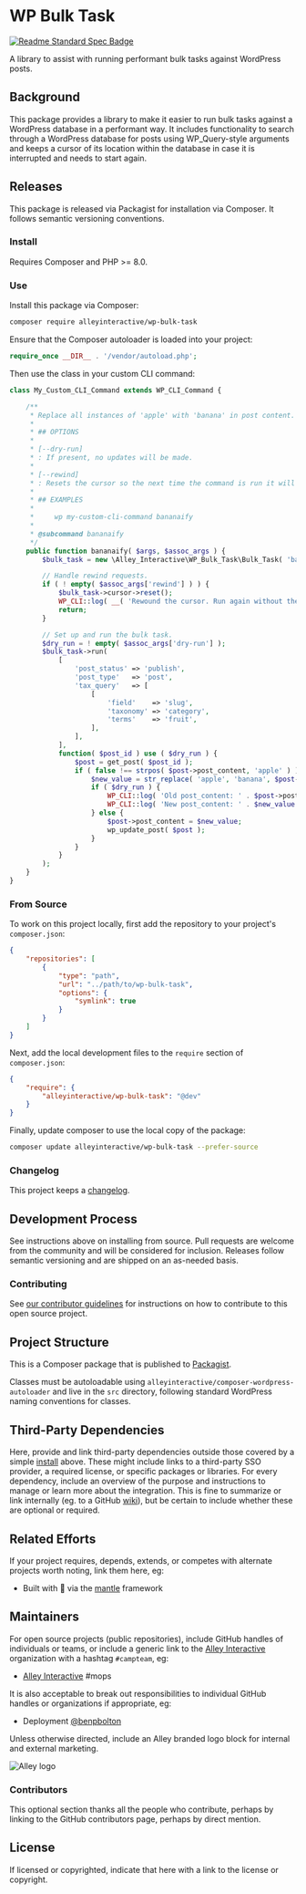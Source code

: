 # WP Bulk Task

[![Readme Standard Spec Badge](https://img.shields.io/badge/readme%20style-standard-brightgreen.svg?style=flat-square)](https://github.com/RichardLitt/standard-readme)

A library to assist with running performant bulk tasks against WordPress posts.

## Background

This package provides a library to make it easier to run bulk tasks against a
WordPress database in a performant way. It includes functionality to search
through a WordPress database for posts using WP_Query-style arguments and keeps
a cursor of its location within the database in case it is interrupted and needs
to start again.


## Releases

This package is released via Packagist for installation via Composer. It follows
semantic versioning conventions.


### Install

Requires Composer and PHP >= 8.0.


### Use

Install this package via Composer:

```sh
composer require alleyinteractive/wp-bulk-task
```

Ensure that the Composer autoloader is loaded into your project:

```php
require_once __DIR__ . '/vendor/autoload.php';
```

Then use the class in your custom CLI command:

```php
class My_Custom_CLI_Command extends WP_CLI_Command {

	/**
	 * Replace all instances of 'apple' with 'banana' in post content.
	 *
	 * ## OPTIONS
	 *
	 * [--dry-run]
	 * : If present, no updates will be made.
	 *
	 * [--rewind]
	 * : Resets the cursor so the next time the command is run it will start from the beginning.
	 *
	 * ## EXAMPLES
	 *
	 *     wp my-custom-cli-command bananaify
	 *
	 * @subcommand bananaify
	 */
	public function bananaify( $args, $assoc_args ) {
		$bulk_task = new \Alley_Interactive\WP_Bulk_Task\Bulk_Task( 'bananaify' );

		// Handle rewind requests.
		if ( ! empty( $assoc_args['rewind'] ) ) {
			$bulk_task->cursor->reset();
			WP_CLI::log( __( 'Rewound the cursor. Run again without the --rewind flag to process posts.', 'my-textdomain' ) );
			return;
		}

		// Set up and run the bulk task.
		$dry_run = ! empty( $assoc_args['dry-run'] );
		$bulk_task->run(
			[
				'post_status' => 'publish',
				'post_type'   => 'post',
				'tax_query'   => [
					[
						'field'    => 'slug',
						'taxonomy' => 'category',
						'terms'    => 'fruit',
					],
				],
			],
			function( $post_id ) use ( $dry_run ) {
				$post = get_post( $post_id );
				if ( false !== strpos( $post->post_content, 'apple' ) ) {
					$new_value = str_replace( 'apple', 'banana', $post->post_content );
					if ( $dry_run ) {
						WP_CLI::log( 'Old post_content: ' . $post->post_content );
						WP_CLI::log( 'New post_content: ' . $new_value );
					} else {
						$post->post_content = $new_value;
						wp_update_post( $post );
					}
				}
			}
		);
	}
}
```


### From Source

To work on this project locally, first add the repository to your project's
`composer.json`:

```json
{
	"repositories": [
		{
			"type": "path",
			"url": "../path/to/wp-bulk-task",
			"options": {
				"symlink": true
			}
		}
	]
}
```

Next, add the local development files to the `require` section of
`composer.json`:

```json
{
	"require": {
		"alleyinteractive/wp-bulk-task": "@dev"
	}
}
```

Finally, update composer to use the local copy of the package:

```sh
composer update alleyinteractive/wp-bulk-task --prefer-source
```


### Changelog

This project keeps a [changelog](CHANGELOG.md).


## Development Process

See instructions above on installing from source. Pull requests are welcome from
the community and will be considered for inclusion. Releases follow semantic
versioning and are shipped on an as-needed basis.


### Contributing

See [our contributor guidelines](CONTRIBUTING.md) for instructions on how to
contribute to this open source project.


## Project Structure

This is a Composer package that is published to
[Packagist](https://packagist.org/).

Classes must be autoloadable using
`alleyinteractive/composer-wordpress-autoloader` and live in the `src`
directory, following standard WordPress naming conventions for classes.


## Third-Party Dependencies

Here, provide and link third-party dependencies outside those covered by a simple [install](#install) above. These might include links to a third-party SSO provider, a required license, or specific packages or libraries. For every dependency, include an overview of the purpose and instructions to manage or learn more about the integration. This is fine to summarize or link internally (eg. to a GitHub [wiki](https://docs.github.com/en/communities/documenting-your-project-with-wikis/about-wikis)), but be certain to include whether these are optional or required.


## Related Efforts

If your project requires, depends, extends, or competes with alternate projects worth noting, link them here, eg:

- Built with 💌  via the [mantle](https://mantle.alley.com/) framework


## Maintainers

For open source projects (public repositories), include GitHub handles of individuals or teams, or include a generic link to the [Alley Interactive](https://github.com/alleyinteractive) organization with a hashtag `#campteam`, eg:

- [Alley Interactive](https://github.com/alleyinteractive) #mops

It is also acceptable to break out responsibilities to individual GitHub handles or organizations if appropriate, eg:

- Deployment [@benpbolton](https://github.com/benpbolton)

Unless otherwise directed, include an Alley branded logo block for internal and external marketing.

![Alley logo](https://avatars.githubusercontent.com/u/1733454?s=200&v=4)

### Contributors

This optional section thanks all the people who contribute, perhaps by linking to the GitHub contributors page, perhaps by direct mention.


## License

If licensed or copyrighted, indicate that here with a link to the license or copyright.
